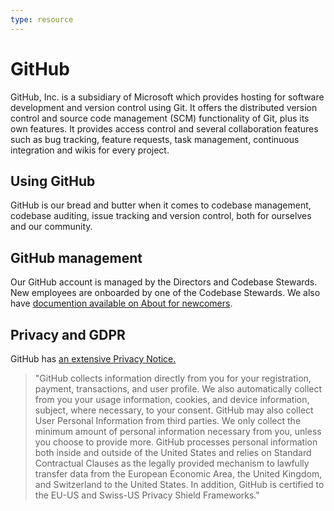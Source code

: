 ```yaml
---
type: resource
---
```


# GitHub

GitHub, Inc. is a subsidiary of Microsoft which provides hosting for software development and version control using Git. It offers the distributed version control and source code management (SCM) functionality of Git, plus its own features. It provides access control and several collaboration features such as bug tracking, feature requests, task management, continuous integration and wikis for every project.

## Using GitHub

GitHub is our bread and butter when it comes to codebase management, codebase auditing, issue tracking and version control, both for ourselves and our community.

## GitHub management

Our GitHub account is managed by the Directors and Codebase Stewards. New employees are onboarded by one of the Codebase Stewards. We also have [documention available on About for newcomers](../trainings/github-for-newcomers.md).

## Privacy and GDPR

GitHub has [an extensive Privacy Notice.](https://docs.github.com/en/free-pro-team@latest/github/site-policy/github-privacy-statement)
> "GitHub collects information directly from you for your registration, payment, transactions, and user profile. We also automatically collect from you your usage information, cookies, and device information, subject, where necessary, to your consent. GitHub may also collect User Personal Information from third parties. We only collect the minimum amount of personal information necessary from you, unless you choose to provide more. GitHub processes personal information both inside and outside of the United States and relies on Standard Contractual Clauses as the legally provided mechanism to lawfully transfer data from the European Economic Area, the United Kingdom, and Switzerland to the United States. In addition, GitHub is certified to the EU-US and Swiss-US Privacy Shield Frameworks."
